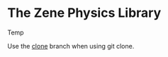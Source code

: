 # The Zene Physics Library

Temp

Use the [clone](https://github.com/Me222282/ZenePhysics/tree/clone) branch when using git clone.